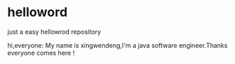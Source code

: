# helloword
just a easy hellowrod repository

hi,everyone:
 My name is xingwendeng,I'm a java software engineer.Thanks everyone comes here !
